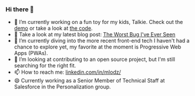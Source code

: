 ### Hi there 👋

- 🔭 I’m currently working on a fun toy for my kids, Talkie. Check out the [demo](https://talkie.mlodzianoski.com/) or take a look at [the code](https://github.com/mlodz/talkie).
- 📒 Take a look at my latest blog post: [The Worst Bug I've Ever Seen](https://steven.mlodzianoski.com/post/735257003872616448/the-worst-bug-ive-ever-seen)
- 🌱 I’m currently diving into the more recent front-end tech I haven't had a chance to explore yet, my favorite at the moment is Progressive Web Apps (PWAs).
- 👯 I’m looking at contributing to an open source project, but I'm still searching for the right fit.
- 📫 How to reach me: [linkedin.com/in/mlodz/](https://www.linkedin.com/in/mlodz/)
- 😄 Currently working as a Senior Member of Technical Staff at Salesforce in the Personalization group.

<!--
**mlodz/mlodz** is a ✨ _special_ ✨ repository because its `README.md` (this file) appears on your GitHub profile.

Here are some ideas to get you started:

- 🔭 I’m currently working on ...
- 🌱 I’m currently learning ...
- 👯 I’m looking to collaborate on ...
- 🤔 I’m looking for help with ...
- 💬 Ask me about ...
- 📫 How to reach me: ...
- 😄 Pronouns: ...
- ⚡ Fun fact: ...
-->

